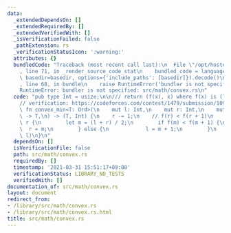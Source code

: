 ```yaml
---
data:
  _extendedDependsOn: []
  _extendedRequiredBy: []
  _extendedVerifiedWith: []
  _isVerificationFailed: false
  _pathExtension: rs
  _verificationStatusIcon: ':warning:'
  attributes: {}
  bundledCode: "Traceback (most recent call last):\n  File \"/opt/hostedtoolcache/Python/3.9.4/x64/lib/python3.9/site-packages/onlinejudge_verify/documentation/build.py\"\
    , line 71, in _render_source_code_stat\n    bundled_code = language.bundle(stat.path,\
    \ basedir=basedir, options={'include_paths': [basedir]}).decode()\n  File \"/opt/hostedtoolcache/Python/3.9.4/x64/lib/python3.9/site-packages/onlinejudge_verify/languages/user_defined.py\"\
    , line 68, in bundle\n    raise RuntimeError('bundler is not specified: {}'.format(path.as_posix()))\n\
    RuntimeError: bundler is not specified: src/math/convex.rs\n"
  code: "pub type Int = usize;\n\n/// return (f(x), x) where f(x) is (locally) minimal\n\
    // verification: https://codeforces.com/contest/1479/submission/109458067\npub\
    \ fn convex_min<T: Ord>(\n    mut l: Int,\n    mut r: Int,\n    mut f: impl FnMut(Int)\
    \ -> T,\n) -> (T, Int) {\n    r -= 1;\n    // f(r) < f(r + 1)\n    while l !=\
    \ r {\n        let m = (l + r) / 2;\n        if f(m) < f(m + 1) {\n          \
    \  r = m;\n        } else {\n            l = m + 1;\n        }\n    }\n    (f(l),\
    \ l)\n}\n"
  dependsOn: []
  isVerificationFile: false
  path: src/math/convex.rs
  requiredBy: []
  timestamp: '2021-03-31 15:51:17+09:00'
  verificationStatus: LIBRARY_NO_TESTS
  verifiedWith: []
documentation_of: src/math/convex.rs
layout: document
redirect_from:
- /library/src/math/convex.rs
- /library/src/math/convex.rs.html
title: src/math/convex.rs
---
```

